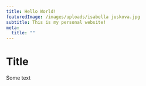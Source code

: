 ```yaml
---
title: Hello World!
featuredImage: /images/uploads/isabella juskova.jpg
subtitle: This is my personal website!
meta:
  title: ""
---
```


# Title
Some text 